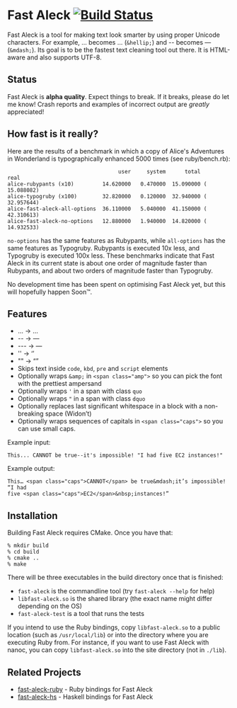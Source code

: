 # Fast Aleck [![Build Status](https://secure.travis-ci.org/ddfreyne/fast-aleck.png)](http://travis-ci.org/ddfreyne/fast-aleck)

Fast Aleck is a tool for making text look smarter by using proper Unicode characters. For example, ... becomes … (`&hellip;`) and -- becomes — (`&mdash;`). Its goal is to be the fastest text cleaning tool out there. It is HTML-aware and also supports UTF-8.

Status
------

Fast Aleck is **alpha quality**. Expect things to break. If it breaks, please do let me know! Crash reports and examples of incorrect output are *greatly* appreciated!

How fast is it really?
----------------------

Here are the results of a benchmark in which a copy of Alice's Adventures in Wonderland is typographically enhanced 5000 times (see ruby/bench.rb):

	                                   user     system      total        real
	alice-rubypants (x10)         14.620000   0.470000  15.090000 ( 15.088082)
	alice-typogruby (x100)        32.820000   0.120000  32.940000 ( 32.957644)
	alice-fast-aleck-all-options  36.110000   5.040000  41.150000 ( 42.310613)
	alice-fast-aleck-no-options   12.880000   1.940000  14.820000 ( 14.932533)

`no-options` has the same features as Rubypants, while `all-options` has the same features as Typogruby. Rubypants is executed 10x less, and Typogruby is executed 100x less. These benchmarks indicate that Fast Aleck in its current state is about one order of magnitude faster than Rubypants, and about two orders of magnitude faster than Typogruby.

No development time has been spent on optimising Fast Aleck yet, but this will hopefully happen Soon™.

Features
--------

* ... → …
* -- → —
* --- → —
* '' → ‘’
* "" → “”
* Skips text inside `code`, `kbd`, `pre` and `script` elements
* Optionally wraps `&amp;` in `<span class="amp">` so you can pick the font with the prettiest ampersand
* Optionally wraps `'` in a span with class `quo`
* Optionally wraps `"` in a span with class `dquo`
* Optionally replaces last significant whitespace in a block with a non-breaking space (Widon’t)
* Optionally wraps sequences of capitals in `<span class="caps">` so you can use small caps.

Example input:

	This... CANNOT be true--it's impossible! "I had five EC2 instances!"

Example output:

	This… <span class="caps">CANNOT</span> be true&mdash;it’s impossible! “I had
	five <span class="caps">EC2</span>&nbsp;instances!”

Installation
------------

Building Fast Aleck requires CMake. Once you have that:

	% mkdir build
	% cd build
	% cmake ..
	% make

There will be three executables in the build directory once that is finished:

* `fast-aleck` is the commandline tool (try `fast-aleck --help` for help)
* `libfast-aleck.so` is the shared library (the exact name might differ depending on the OS)
* `fast-aleck-test` is a tool that runs the tests

If you intend to use the Ruby bindings, copy `libfast-aleck.so` to a public location (such as `/usr/local/lib`) or into the directory where you are executing Ruby from. For instance, if you want to use Fast Aleck with nanoc, you can copy `libfast-aleck.so` into the site directory (not in `./lib`).

Related Projects
----------------

* [fast-aleck-ruby](https://github.com/ddfreyne/fast-aleck-ruby) - Ruby bindings for Fast Aleck
* [fast-aleck-hs](https://github.com/jaspervdj/fast-aleck-hs) - Haskell bindings for Fast Aleck
